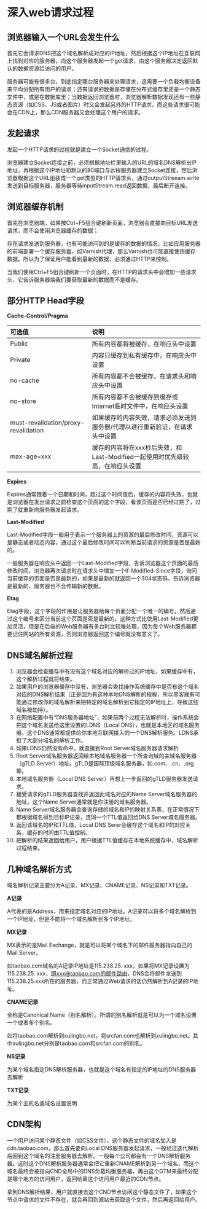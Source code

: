 # 深入web请求过程

## 浏览器输入一个URL会发生什么

首先它会请求DNS把这个域名解析成对应的IP地址，然后根据这个IP地址在互联网上找到对应的服务器，向这个服务器发起一个get请求，由这个服务器决定返回默认的数据资源给访问的用户。

服务器可能有很多台，到底指定哪台服务器来处理请求，这需要一个负载均衡设备来平均分配所有用户的请求；还有请求的数据是存储在分布式缓存里还是一个静态文件中，或是在数据库里；当数据返回浏览器时，浏览器解析数据发现还有一些静态资源（如CSS、JS或者图片）时又会发起另外的HTTP请求，而这些请求很可能会在CDN上，那么CDN服务器又会处理这个用户的请求。

## 发起请求

发起一个HTTP请求的过程就是建立一个Socket通信的过程。

浏览器建立Socket连接之前，必须根据地址栏里输入的URL的域名DNS解析出IP地址，再根据这个IP地址和默认的80端口与远程服务器建立Socket连接，然后浏览器根据这个URL组装成一个get类型的HTTP请求头，通过outputStreeam.write发送到目标服务器，服务器等待inputStream.read返回数据，最后断开连接。

## 浏览器缓存机制

首先在浏览器端，如果按Ctrl+F5组合键刷新页面，浏览器会直接向目标URL发送请求，而不会使用浏览器缓存的数据；

存在请求发送到服务器，也有可能访问到的是缓存的数据的情况，比如应用服务器的前端部署一个缓存服务器，如Varnish代理，那么Varnish也可能直接使用缓存数据。所以为了保证用户能看到最新的数据，必须通过HTTP来控制。

当我们使用Ctrl+F5组合键刷新一个页面时，在HTTP的请求头中会增加一些请求头，它告诉服务器端我们要获取最新的数据而不是缓存。

## 部分HTTP Head字段

**Cache-Control/Pragma**

| 可选值 | 说明 |
| :--- | :--- |
| Public | 所有内容都将被缓存，在响应头中设置 |
| Private | 内容只缓存到私有缓存中，在响应头中设置 |
| no-cache | 所有内容都不会被缓存，在请求头和响应头中设置 |
| no-store | 所有内容都不会被缓存到缓存或Internet临时文件中，在响应头设置 |
| must-revalidation/proxy-revalidation | 如果缓存的内容失效，请求必须发送到服务器/代理以进行重新验证，在请求头中设置 |
| max-age=xxx | 缓存的内容将在xxx秒后失效，和Last-Modified一起使用时优先级较高，在响应头设置 |

**Expires**

Expires通常跟着一个日期和时间，超过这个时间值后，缓存的内容将失效，也就是浏览器在发出请求之前检查这个页面的这个字段，看该页面是否已经过期了，过期了就重新向服务器发起请求。

**Last-Modified**

Last-Modified字段一般用于表示一个服务器上的资源的最后修改时间，资源可以是静态或者动态内容，通过这个最后修改时间可以判断当前请求的资源是否是最新的。

一般服务器在响应头中返回一个Last-Modified字段，告诉浏览器这个页面的最后修改时间，浏览器再次请求时在请求头中增加一个If-Modified-Since字段，询问当前缓存的页面是否是最新的，如果是最新的就返回一个304状态码，告诉浏览器是最新的，服务器也不会传输新的数据。

**Etag**

Etag字段，这个字段的作用是让服务器给每个页面分配一个唯一的编号，然后通过这个编号来区分当前这个页面是否是最新的。这种方式比使用Last-Modified更加灵活，但是在后端的Web服务器有多台时比较难处理，因为每个Web服务器都要记住网站的所有资源，否则浏览器返回这个编号就没有意义了。

## DNS域名解析过程

1. 浏览器会检查缓存中有没有这个域名对应的解析过的IP地址，如果缓存中有，这个解析过程就将结束。
2. 如果用户的浏览器缓存中没有，浏览器会查找操作系统缓存中是否有这个域名对应的DNS解析结果（正是因为有这种本地DNS解析的规程，所以黑客就有可能通过修改你的域名解析来把特定的域名解析到它指定的IP地址上，导致这些域名被劫持）。
3. 在网络配置中有“DNS服务器地址”，如果前两个过程无法解析时，操作系统会把这个域名发送给这里设置的LDNS（Local DNS），也就是本地区的域名服务器。这个DNS通常都提供给你本地互联网接入的一个DNS解析服务。LDNS承担了大部分域名的解析工作。
4. 如果LDNS仍然没有命中，就直接到Root Server域名服务器请求解析
5. Root Server域名服务器返回给本地域名服务器一个所查询域的主域名服务器（gTLD Server）地址。gTLD是国际顶级域名服务器，如.com、.cn、.org等。
6. 本地域名服务器（Local DNS Server）再想上一步返回的gTLD服务器发送请求。
7. 接受请求的gTLD服务器查找并返回此域名对应的Name Server域名服务器的地址，这个Name Server通常就是你注册的域名服务器。
8. Name Server域名服务器会查询存储的域名和IP的映射关系表，在正常情况下都根据域名得到目标IP记录，连同一个TTL值返回给DNS Server域名服务器。
9. 返回该域名的IP和TTL值，Local DNS Serer会缓存这个域名和IP的对应关系，缓存的时间由TTL值控制。
10. 把解析的结果返回给用户，用户根据TTL值缓存在本地系统缓存中，域名解析过程结束。

## 几种域名解析方式

域名解析记录主要分为A记录、MX记录、CNAME记录、NS记录和TXT记录。

**A记录**

A代表的是Address，用来指定域名对应的IP地址。A记录可以将多个域名解析到一个IP地址，但是不能将一个域名解析到多个IP地址。

**MX记录**

MX表示的是Mail Exchange，就是可以将某个域名下的邮件服务器指向自己的Mail Server。

如taobao.com域名的A记录IP地址是115.238.25. xxx，如果将MX记录设置为115.238.25. xxx，即xxx@taobao.com的邮件路由，DNS会将邮件发送到115.238.25.xxx所在的服务器，而正常通过Web请求的话仍然解析到A记录的IP地址。

**CNAME记录**

全称是Canonical Name（别名解析）。所谓的别名解析就是可以为一个域名设置一个或者多个别名。

如将taobao.com解析到xulingbo.net，将srcfan.com也解析到xulingbo.net。其中xulingbo.net分别是taobao.com和srcfan.com的别名。

**NS记录**

为某个域名指定DNS解析服务器，也就是这个域名有指定的IP地址的DNS服务器去解析

**TXT记录**

为某个主机名或域名设置说明

## CDN架构

一个用户访问某个静态文件（如CSS文件），这个静态文件的域名加入是cdn.taobao.com，那么首先要向Local DNS服务器发起请求，一般经过迭代解析后回到这个域名的注册服务器去解析。一般每个公司都会有一个DNS解析服务器。这时这个DNS解析服务器通常会把它重新CNAME解析到另一个域名，而这个域名最终会被指向CND全局中的DNS负载均衡服务器，再由这个GTM来最终分配是哪个地方的访问用户，返回给离这个访问用户最近的CDN节点。

拿到DNS解析结果，用户就直接去这个CND节点访问这个静态文件了，如果这个节点中请求的文件不存在，就会再回到源站去获取这个文件，然后再返回给用户。

